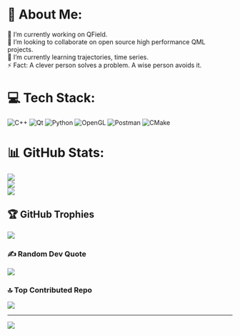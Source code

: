 # 💫 About Me:
🔭 I’m currently working on QField.<br>👯 I’m looking to collaborate on open source high performance QML projects.<br>🌱 I’m currently learning trajectories, time series.<br>⚡ Fact: A clever person solves a problem. A wise person avoids it.


# 💻 Tech Stack:
![C++](https://img.shields.io/badge/c++-%2300599C.svg?style=for-the-badge&logo=c%2B%2B&logoColor=white) ![Qt](https://img.shields.io/badge/Qt-%23217346.svg?style=for-the-badge&logo=Qt&logoColor=white) ![Python](https://img.shields.io/badge/python-3670A0?style=for-the-badge&logo=python&logoColor=ffdd54) ![OpenGL](https://img.shields.io/badge/OpenGL-%23FFFFFF.svg?style=for-the-badge&logo=opengl) ![Postman](https://img.shields.io/badge/Postman-FF6C37?style=for-the-badge&logo=postman&logoColor=white) ![CMake](https://img.shields.io/badge/CMake-%23008FBA.svg?style=for-the-badge&logo=cmake&logoColor=white)
# 📊 GitHub Stats:
![](https://github-readme-stats.vercel.app/api?username=MohsenD98&theme=dark&hide_border=false&include_all_commits=true&count_private=true)<br/>
![](https://github-readme-streak-stats.herokuapp.com/?user=MohsenD98&theme=dark&hide_border=false)<br/>
![](https://github-readme-stats.vercel.app/api/top-langs/?username=MohsenD98&theme=dark&hide_border=false&include_all_commits=true&count_private=true&layout=compact)

## 🏆 GitHub Trophies
![](https://github-profile-trophy.vercel.app/?username=MohsenD98&theme=radical&no-frame=false&no-bg=false&margin-w=4)

### ✍️ Random Dev Quote
![](https://quotes-github-readme.vercel.app/api?type=horizontal&theme=radical)

### 🔝 Top Contributed Repo
![](https://github-contributor-stats.vercel.app/api?username=MohsenD98&limit=5&theme=dark&combine_all_yearly_contributions=true)

---
[![](https://visitcount.itsvg.in/api?id=MohsenD98&icon=0&color=0)](https://visitcount.itsvg.in)

<!-- Proudly created with GPRM ( https://gprm.itsvg.in ) -->
